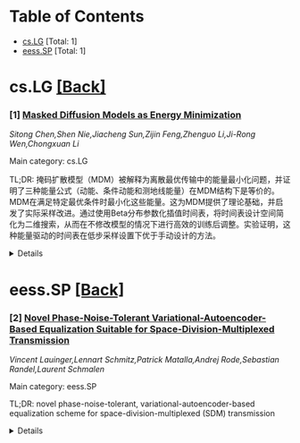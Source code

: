 <div id=toc></div>

# Table of Contents

- [cs.LG](#cs.LG) [Total: 1]
- [eess.SP](#eess.SP) [Total: 1]


<div id='cs.LG'></div>

# cs.LG [[Back]](#toc)

### [1] [Masked Diffusion Models as Energy Minimization](https://arxiv.org/abs/2509.13866)
*Sitong Chen,Shen Nie,Jiacheng Sun,Zijin Feng,Zhenguo Li,Ji-Rong Wen,Chongxuan Li*

Main category: cs.LG

TL;DR: 掩码扩散模型（MDM）被解释为离散最优传输中的能量最小化问题，并证明了三种能量公式（动能、条件动能和测地线能量）在MDM结构下是等价的。MDM在满足特定最优条件时最小化这些能量。这为MDM提供了理论基础，并启发了实际采样改进。通过使用Beta分布参数化插值时间表，将时间表设计空间简化为二维搜索，从而在不修改模型的情况下进行高效的训练后调整。实验证明，这种能量驱动的时间表在低步采样设置下优于手动设计的方法。


<details>
  <summary>Details</summary>
Motivation: 本文的动机是为掩码扩散模型（MDM）提供一个统一的理论框架，将其解释为离散最优传输中的能量最小化问题，并在此基础上改进其采样性能。

Method: 本文提出一个理论框架，将MDM解释为离散最优传输中的能量最小化问题，证明了动能、条件动能和测地线能量公式在MDM结构下的等价性，并提出了满足最优条件的能量最小化方法。此外，通过使用Beta分布参数化插值时间表，将时间表设计空间简化为二维搜索，并进行了实验验证。

Result: 实验结果表明，本文提出的能量驱动的时间表在低步采样设置下优于手动设计的方法，尤其是在合成和真实世界基准测试中。

Conclusion: 本文成功地将MDM统一在离散最优传输的能量最小化框架下，为MDM的理论基础提供了清晰的认识，并通过设计新的采样时间表，在采样效率和性能上取得了实际改进。

Abstract: We present a systematic theoretical framework that interprets masked
diffusion models (MDMs) as solutions to energy minimization problems in
discrete optimal transport. Specifically, we prove that three distinct energy
formulations--kinetic, conditional kinetic, and geodesic energy--are
mathematically equivalent under the structure of MDMs, and that MDMs minimize
all three when the mask schedule satisfies a closed-form optimality condition.
This unification not only clarifies the theoretical foundations of MDMs, but
also motivates practical improvements in sampling. By parameterizing
interpolation schedules via Beta distributions, we reduce the schedule design
space to a tractable 2D search, enabling efficient post-training tuning without
model modification. Experiments on synthetic and real-world benchmarks
demonstrate that our energy-inspired schedules outperform hand-crafted
baselines, particularly in low-step sampling settings.

</details>


<div id='eess.SP'></div>

# eess.SP [[Back]](#toc)

### [2] [Novel Phase-Noise-Tolerant Variational-Autoencoder-Based Equalization Suitable for Space-Division-Multiplexed Transmission](https://arxiv.org/abs/2509.14072)
*Vincent Lauinger,Lennart Schmitz,Patrick Matalla,Andrej Rode,Sebastian Randel,Laurent Schmalen*

Main category: eess.SP

TL;DR: novel phase-noise-tolerant, variational-autoencoder-based equalization scheme for space-division-multiplexed (SDM) transmission


<details>
  <summary>Details</summary>
Motivation: effectiveness of a novel phase-noise-tolerant, variational-autoencoder-based equalization scheme for space-division-multiplexed (SDM) transmission

Method: variational-autoencoder-based equalization scheme

Result: demonstrate the effectiveness... in an experiment over 150km of randomly-coupled multi-core fibers

Conclusion: The proposed scheme is effective for SDM transmission.

Abstract: We demonstrate the effectiveness of a novel phase-noise-tolerant,
variational-autoencoder-based equalization scheme for
space-division-multiplexed (SDM) transmission in an experiment over 150km of
randomly-coupled multi-core fibers.

</details>
